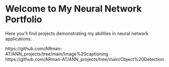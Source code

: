 <!DOCTYPE html>
<html lang="en">
<head>
    <meta charset="UTF-8">
    <meta name="viewport" content="width=device-width, initial-scale=1.0">
</head>
<body>
    <h1>Welcome to My Neural Network Portfolio</h1>
    <p>Here you'll find projects demonstrating my abilities in neural network applications.</p>
    https://github.com/ARman-AT/ANN_projects/tree/main/Image%20captioning
    https://github.com/ARman-AT/ANN_projects/tree/main/Object%20Detection
</body>
</html>
